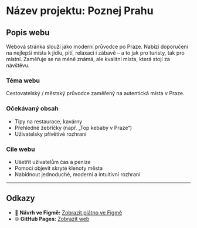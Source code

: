 # Název projektu: Poznej Prahu

## Popis webu

Webová stránka slouží jako moderní průvodce po Praze. Nabízí doporučení na nejlepší místa k jídlu, pití, relaxaci i zábavě – a to jak pro turisty, tak pro místní. Zaměřuje se na méně známá, ale kvalitní místa, která stojí za návštěvu.

### Téma webu
Cestovatelský / městský průvodce zaměřený na autentická místa v Praze.

### Očekávaný obsah
- Tipy na restaurace, kavárny
- Přehledné žebříčky (např. „Top kebaby v Praze“)
- Uživatelsky přívětivé rozhraní

### Cíle webu
- Ušetřit uživatelům čas a peníze
- Pomoci objevit skryté klenoty města
- Nabídnout jednoduché, moderní a intuitivní rozhraní

---

## Odkazy

- 🔗 **Návrh ve Figmě:** [Zobrazit plátno ve Figmě](https://www.figma.com/design/9tF4btDCmMb14AIZB5dsj6/JezberaJakub?node-id=68-2&t=5ObrudRjSZB0jmft-1)
- 🌐 **GitHub Pages:** [Zobrazit web](https://kubaejj.github.io/PoznejPrahu/)
